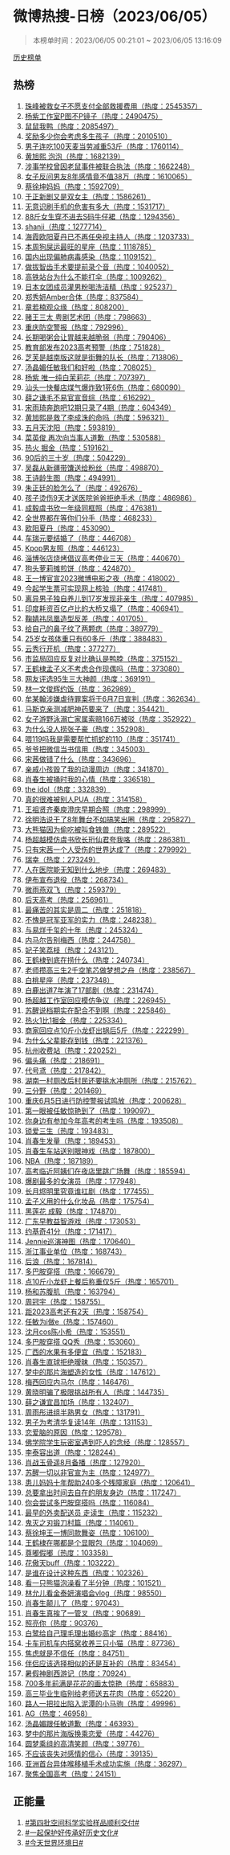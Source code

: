 <h1>
微博热搜-日榜（2023/06/05）
</h1>
<blockquote>
<p>
本榜单时间：2023/06/05 00:21:01 ~ 2023/06/05 13:16:09
</p>
</blockquote>
<p>
<a href="https://github.com/daifee/weibo-hot-search/tree/main/archives/daily">历史榜单</a>
</p>
<h2>
热榜
</h2>
<ol>

<li>
<a href="https://s.weibo.com/weibo?q=%23%E7%8F%A0%E5%B3%B0%E8%A2%AB%E6%95%91%E5%A5%B3%E5%AD%90%E4%B8%8D%E6%84%BF%E6%94%AF%E4%BB%98%E5%85%A8%E9%83%A8%E6%95%91%E6%8F%B4%E8%B4%B9%E7%94%A8%23" target="weibo">
珠峰被救女子不愿支付全部救援费用（热度：2545357）
</a>
</li>

<li>
<a href="https://s.weibo.com/weibo?q=%23%E6%9D%A8%E7%B4%AB%E5%B7%A5%E4%BD%9C%E5%AE%A4P%E5%9B%BE%E4%B8%8DP%E9%95%9C%E5%AD%90%23" target="weibo">
杨紫工作室P图不P镜子（热度：2490475）
</a>
</li>

<li>
<a href="https://s.weibo.com/weibo?q=%23%E9%BC%A0%E9%BC%A0%E6%88%91%E9%B8%AD%23" target="weibo">
鼠鼠我鸭（热度：2085497）
</a>
</li>

<li>
<a href="https://s.weibo.com/weibo?q=%23%E5%A5%96%E5%8A%B1%E5%A4%9A%E5%B0%91%E4%BD%A0%E4%BC%9A%E8%80%83%E8%99%91%E5%A4%9A%E7%94%9F%E5%AD%A9%E5%AD%90%23" target="weibo">
奖励多少你会考虑多生孩子（热度：2010510）
</a>
</li>

<li>
<a href="https://s.weibo.com/weibo?q=%23%E7%94%B7%E5%AD%90%E8%BF%9E%E5%90%83100%E5%A4%A9%E9%BA%A6%E5%BD%93%E5%8A%B3%E5%87%8F%E9%87%8D53%E6%96%A4%23" target="weibo">
男子连吃100天麦当劳减重53斤（热度：1760114）
</a>
</li>

<li>
<a href="https://s.weibo.com/weibo?q=%23%E9%BB%84%E6%97%AD%E7%86%99%20%E6%B3%A1%E6%B3%A1%23" target="weibo">
黄旭熙 泡泡（热度：1682139）
</a>
</li>

<li>
<a href="https://s.weibo.com/weibo?q=%23%E6%B6%89%E4%BA%8B%E5%AD%A6%E6%A0%A1%E6%9B%BE%E5%9B%A0%E8%80%81%E9%BC%A0%E4%BA%8B%E4%BB%B6%E8%A2%AB%E8%81%94%E5%90%88%E6%89%A7%E6%B3%95%23" target="weibo">
涉事学校曾因老鼠事件被联合执法（热度：1662248）
</a>
</li>

<li>
<a href="https://s.weibo.com/weibo?q=%23%E5%A5%B3%E5%AD%90%E5%8F%8D%E9%97%AE%E7%94%B7%E5%8F%8B8%E5%B9%B4%E6%84%9F%E6%83%85%E7%AB%9F%E4%B8%8D%E5%80%BC38%E4%B8%87%23" target="weibo">
女子反问男友8年感情竟不值38万（热度：1610065）
</a>
</li>

<li>
<a href="https://s.weibo.com/weibo?q=%23%E8%94%A1%E5%BE%90%E5%9D%A4%E5%A6%88%E5%A6%88%23" target="weibo">
蔡徐坤妈妈（热度：1592709）
</a>
</li>

<li>
<a href="https://s.weibo.com/weibo?q=%23%E4%BA%8E%E6%AD%A3%E6%96%B0%E5%89%A7%E5%8F%88%E6%98%AF%E5%8F%8C%E5%A5%B3%E4%B8%BB%23" target="weibo">
于正新剧又是双女主（热度：1586261）
</a>
</li>

<li>
<a href="https://s.weibo.com/weibo?q=%23%E6%97%A0%E6%84%8F%E8%AF%86%E5%88%B7%E6%89%8B%E6%9C%BA%E7%9A%84%E5%8D%B1%E5%AE%B3%E6%9C%89%E5%A4%9A%E5%A4%A7%23" target="weibo">
无意识刷手机的危害有多大（热度：1531717）
</a>
</li>

<li>
<a href="https://s.weibo.com/weibo?q=%2388%E6%96%A4%E5%A5%B3%E7%94%9F%E7%A9%BF%E4%B8%8D%E8%BF%9B%E5%8E%BBS%E7%A0%81%E7%89%9B%E4%BB%94%E8%A3%99%23" target="weibo">
88斤女生穿不进去S码牛仔裙（热度：1294356）
</a>
</li>

<li>
<a href="https://s.weibo.com/weibo?q=%23shanji%23" target="weibo">
shanji（热度：1277714）
</a>
</li>

<li>
<a href="https://s.weibo.com/weibo?q=%23%E6%B5%B7%E9%9C%9E%E6%AC%A7%E9%98%B3%E5%A4%8F%E4%B8%B9%E5%B7%B2%E4%B8%8D%E5%86%8D%E4%BB%BB%E5%A4%AE%E8%A7%86%E4%B8%BB%E6%8C%81%E4%BA%BA%23" target="weibo">
海霞欧阳夏丹已不再任央视主持人（热度：1203733）
</a>
</li>

<li>
<a href="https://s.weibo.com/weibo?q=%23%E6%9C%AC%E5%91%A8%E7%8B%97%E5%B1%8E%E8%BF%90%E6%9C%80%E6%97%BA%E7%9A%84%E6%98%9F%E5%BA%A7%23" target="weibo">
本周狗屎运最旺的星座（热度：1118785）
</a>
</li>

<li>
<a href="https://s.weibo.com/weibo?q=%23%E5%9B%BD%E5%86%85%E5%87%BA%E7%8E%B0%E5%81%8F%E8%82%BA%E7%97%85%E6%AF%92%E6%84%9F%E6%9F%93%23" target="weibo">
国内出现偏肺病毒感染（热度：1109152）
</a>
</li>

<li>
<a href="https://s.weibo.com/weibo?q=%23%E5%81%9A%E6%8B%94%E6%99%BA%E9%BD%BF%E6%89%8B%E6%9C%AF%E8%A6%81%E6%8F%90%E5%89%8D%E5%BD%95%E4%B8%AA%E9%9F%B3%23" target="weibo">
做拔智齿手术要提前录个音（热度：1040052）
</a>
</li>

<li>
<a href="https://s.weibo.com/weibo?q=%23%E9%AB%98%E9%93%81%E7%AB%99%E5%8F%B0%E4%B8%BA%E4%BB%80%E4%B9%88%E4%B8%8D%E8%83%BD%E6%89%93%E4%BC%9E%23" target="weibo">
高铁站台为什么不能打伞（热度：1009262）
</a>
</li>

<li>
<a href="https://s.weibo.com/weibo?q=%23%E6%97%A5%E6%9C%AC%E5%A5%B3%E5%9B%A2%E6%88%90%E5%91%98%E7%81%8C%E7%94%B7%E7%B2%89%E5%96%9D%E6%B4%97%E6%B4%81%E7%B2%BE%23" target="weibo">
日本女团成员灌男粉喝洗洁精（热度：925237）
</a>
</li>

<li>
<a href="https://s.weibo.com/weibo?q=%23%E9%83%91%E7%A7%80%E5%A6%8DAmber%E5%90%88%E4%BD%93%23" target="weibo">
郑秀妍Amber合体（热度：837584）
</a>
</li>

<li>
<a href="https://s.weibo.com/weibo?q=%23%E7%AB%A0%E8%8B%A5%E6%A5%A0%E8%A7%82%E4%BC%97%E7%BC%98%23" target="weibo">
章若楠观众缘（热度：808200）
</a>
</li>

<li>
<a href="https://s.weibo.com/weibo?q=%23%E8%B5%8C%E7%8E%8B%E4%B8%89%E5%A4%AA%20%E7%B2%A4%E5%89%A7%E8%89%BA%E6%9C%AF%E5%9B%A2%23" target="weibo">
赌王三太 粤剧艺术团（热度：798663）
</a>
</li>

<li>
<a href="https://s.weibo.com/weibo?q=%23%E9%87%8D%E5%BA%86%E9%98%B2%E7%A9%BA%E8%AD%A6%E6%8A%A5%23" target="weibo">
重庆防空警报（热度：792996）
</a>
</li>

<li>
<a href="https://s.weibo.com/weibo?q=%23%E9%95%BF%E6%9C%9F%E5%96%9D%E7%B2%A5%E4%BC%9A%E8%AE%A9%E8%83%83%E8%B6%8A%E6%9D%A5%E8%B6%8A%E8%84%86%E5%BC%B1%23" target="weibo">
长期喝粥会让胃越来越脆弱（热度：790406）
</a>
</li>

<li>
<a href="https://s.weibo.com/weibo?q=%23%E6%95%99%E8%82%B2%E9%83%A8%E5%8F%91%E5%B8%832023%E9%AB%98%E8%80%83%E9%A2%84%E8%AD%A6%23" target="weibo">
教育部发布2023高考预警（热度：751828）
</a>
</li>

<li>
<a href="https://s.weibo.com/weibo?q=%23%E8%8A%9D%E8%8A%99%E6%98%AF%E8%B6%8A%E5%8D%97%E7%89%88%E8%BF%99%E5%B0%B1%E6%98%AF%E8%A1%97%E8%88%9E%E7%9A%84%E9%98%9F%E9%95%BF%23" target="weibo">
芝芙是越南版这就是街舞的队长（热度：713806）
</a>
</li>

<li>
<a href="https://s.weibo.com/weibo?q=%23%E6%B1%A4%E6%99%B6%E5%AA%9A%E4%BB%BB%E6%95%8F%E6%88%91%E4%BB%AC%E5%92%8C%E5%A5%BD%E5%95%A6%23" target="weibo">
汤晶媚任敏我们和好啦（热度：708025）
</a>
</li>

<li>
<a href="https://s.weibo.com/weibo?q=%23%E6%9D%A8%E7%B4%AB%20%E5%94%AF%E4%B8%80%E7%BA%AF%E7%99%BD%E8%8C%89%E8%8E%89%E8%8A%B1%23" target="weibo">
杨紫 唯一纯白茉莉花（热度：707397）
</a>
</li>

<li>
<a href="https://s.weibo.com/weibo?q=%23%E6%B1%95%E5%A4%B4%E4%B8%80%E5%BF%AB%E9%A4%90%E5%BA%97%E7%85%A4%E6%B0%94%E7%88%86%E7%82%B8%E8%87%B41%E6%AD%BB6%E4%BC%A4%23" target="weibo">
汕头一快餐店煤气爆炸致1死6伤（热度：680090）
</a>
</li>

<li>
<a href="https://s.weibo.com/weibo?q=%23%E8%96%9B%E4%B9%8B%E8%B0%A6%E6%AF%9B%E4%B8%8D%E6%98%93%E5%AE%98%E5%AE%A3%E9%9F%B3%E7%BB%BC%23" target="weibo">
薛之谦毛不易官宣音综（热度：616292）
</a>
</li>

<li>
<a href="https://s.weibo.com/weibo?q=%23%E5%AE%8B%E9%9B%A8%E7%90%A6%E5%A5%94%E8%B7%91%E5%90%A712%E6%9C%9F%E5%8F%AA%E5%BD%95%E4%BA%864%E6%9C%9F%23" target="weibo">
宋雨琦奔跑吧12期只录了4期（热度：604349）
</a>
</li>

<li>
<a href="https://s.weibo.com/weibo?q=%23%E9%BB%84%E6%97%AD%E7%86%99%E6%98%AF%E6%95%91%E4%BA%86%E6%9D%8E%E6%88%90%E6%B4%99%E7%9A%84%E5%91%BD%E5%90%97%23" target="weibo">
黄旭熙是救了李成洙的命吗（热度：596321）
</a>
</li>

<li>
<a href="https://s.weibo.com/weibo?q=%23%E4%BA%94%E6%9C%88%E5%A4%A9%E6%B2%88%E9%98%B3%23" target="weibo">
五月天沈阳（热度：593819）
</a>
</li>

<li>
<a href="https://s.weibo.com/weibo?q=%23%E8%8F%9C%E8%8B%B1%E4%BF%8A%20%E5%86%8D%E6%AC%A1%E5%90%91%E5%BD%93%E4%BA%8B%E4%BA%BA%E9%81%93%E6%AD%89%23" target="weibo">
菜英俊 再次向当事人道歉（热度：530588）
</a>
</li>

<li>
<a href="https://s.weibo.com/weibo?q=%23%E7%83%AD%E7%81%AB%20%E6%8E%98%E9%87%91%23" target="weibo">
热火 掘金（热度：519162）
</a>
</li>

<li>
<a href="https://s.weibo.com/weibo?q=%2390%E5%90%8E%E7%9A%84%E4%B8%89%E5%8D%81%E5%B2%81%23" target="weibo">
90后的三十岁（热度：504229）
</a>
</li>

<li>
<a href="https://s.weibo.com/weibo?q=%23%E5%90%B4%E7%A3%8A%E4%BB%8E%E6%96%B0%E7%96%86%E5%B8%A6%E9%A6%95%E9%80%81%E7%BB%99%E7%B2%89%E4%B8%9D%23" target="weibo">
吴磊从新疆带馕送给粉丝（热度：498870）
</a>
</li>

<li>
<a href="https://s.weibo.com/weibo?q=%23%E7%8E%8B%E8%AF%97%E9%BE%84%E7%94%9F%E5%9B%BE%23" target="weibo">
王诗龄生图（热度：494991）
</a>
</li>

<li>
<a href="https://s.weibo.com/weibo?q=%23%E6%9C%B1%E6%AD%A3%E5%BB%B7%E7%9A%84%E8%84%B8%E6%80%8E%E4%B9%88%E4%BA%86%23" target="weibo">
朱正廷的脸怎么了（热度：492676）
</a>
</li>

<li>
<a href="https://s.weibo.com/weibo?q=%23%E5%AD%A9%E5%AD%90%E7%83%AB%E4%BC%A49%E5%A4%A9%E6%89%8D%E9%80%81%E5%8C%BB%E9%99%A2%E7%88%B8%E7%88%B8%E6%8B%92%E7%BB%9D%E6%89%8B%E6%9C%AF%23" target="weibo">
孩子烫伤9天才送医院爸爸拒绝手术（热度：486986）
</a>
</li>

<li>
<a href="https://s.weibo.com/weibo?q=%23%E6%88%90%E6%AF%85%E8%99%9E%E4%B9%A6%E6%AC%A3%E4%B8%80%E5%B9%B4%E7%BA%A7%E5%90%8C%E6%A1%86%E7%85%A7%23" target="weibo">
成毅虞书欣一年级同框照（热度：476381）
</a>
</li>

<li>
<a href="https://s.weibo.com/weibo?q=%23%E5%85%A8%E4%B8%96%E7%95%8C%E9%83%BD%E5%9C%A8%E7%AD%89%E4%BD%A0%E4%BB%AC%E5%88%86%E6%89%8B%23" target="weibo">
全世界都在等你们分手（热度：468233）
</a>
</li>

<li>
<a href="https://s.weibo.com/weibo?q=%23%E6%AC%A7%E9%98%B3%E5%A4%8F%E4%B8%B9%23" target="weibo">
欧阳夏丹（热度：453090）
</a>
</li>

<li>
<a href="https://s.weibo.com/weibo?q=%23%E8%BD%A6%E7%91%9E%E5%85%83%E8%A6%81%E7%BB%93%E5%A9%9A%E4%BA%86%23" target="weibo">
车瑞元要结婚了（热度：446708）
</a>
</li>

<li>
<a href="https://s.weibo.com/weibo?q=%23Kpop%E7%94%B7%E5%8F%8B%E7%85%A7%23" target="weibo">
Kpop男友照（热度：446123）
</a>
</li>

<li>
<a href="https://s.weibo.com/weibo?q=%23%E6%B7%84%E5%8D%9A%E5%BC%A0%E5%BA%97%E7%83%A7%E7%83%A4%E5%80%A1%E8%AE%AE%E9%AB%98%E8%80%83%E5%81%9C%E4%B8%9A%E4%B8%89%E5%A4%A9%23" target="weibo">
淄博张店烧烤倡议高考停业三天（热度：440670）
</a>
</li>

<li>
<a href="https://s.weibo.com/weibo?q=%23%E7%8B%97%E5%A4%B4%E8%90%9D%E8%8E%89%E6%91%8A%E7%85%8E%E9%A5%BC%23" target="weibo">
狗头萝莉摊煎饼（热度：424870）
</a>
</li>

<li>
<a href="https://s.weibo.com/weibo?q=%23%E7%8E%8B%E4%B8%80%E5%8D%9A%E5%AE%98%E5%AE%A32023%E5%BE%AE%E5%8D%9A%E7%94%B5%E5%BD%B1%E4%B9%8B%E5%A4%9C%23" target="weibo">
王一博官宣2023微博电影之夜（热度：418002）
</a>
</li>

<li>
<a href="https://s.weibo.com/weibo?q=%23%E4%BB%8A%E8%B5%B7%E5%AD%A6%E7%94%9F%E7%A5%A8%E5%8F%AF%E5%AE%9E%E7%8E%B0%E7%BD%91%E4%B8%8A%E6%A0%B8%E9%AA%8C%23" target="weibo">
今起学生票可实现网上核验（热度：417481）
</a>
</li>

<li>
<a href="https://s.weibo.com/weibo?q=%23%E7%A6%BB%E5%BC%82%E7%94%B7%E5%AD%90%E7%8B%AC%E8%87%AA%E5%85%BB%E5%84%BF%E5%88%B017%E5%B2%81%E5%8F%91%E7%8E%B0%E9%9D%9E%E4%BA%B2%E7%94%9F%23" target="weibo">
离异男子独自养儿到17岁发现非亲生（热度：407985）
</a>
</li>

<li>
<a href="https://s.weibo.com/weibo?q=%23%E5%8D%B0%E5%BA%A6%E8%80%97%E8%B5%84%E7%99%BE%E4%BA%BF%E5%8D%A2%E6%AF%94%E7%9A%84%E5%A4%A7%E6%A1%A5%E5%8F%88%E5%A1%8C%E4%BA%86%23" target="weibo">
印度耗资百亿卢比的大桥又塌了（热度：406941）
</a>
</li>

<li>
<a href="https://s.weibo.com/weibo?q=%23%E9%9E%A0%E5%A9%A7%E7%A5%8E%E5%87%A4%E5%87%B0%E9%80%A0%E5%9E%8B%E5%8F%8D%E5%B7%AE%23" target="weibo">
鞠婧祎凤凰造型反差（热度：401705）
</a>
</li>

<li>
<a href="https://s.weibo.com/weibo?q=%23%E7%BB%99%E8%87%AA%E5%B7%B1%E7%9A%84%E9%BC%BB%E5%AD%90%E7%BA%B9%E4%BA%86%E4%B8%A4%E9%A2%97%E7%97%A3%23" target="weibo">
给自己的鼻子纹了两颗痣（热度：389779）
</a>
</li>

<li>
<a href="https://s.weibo.com/weibo?q=%2325%E5%B2%81%E5%A5%B3%E5%AD%A9%E4%BD%93%E9%87%8D%E5%8F%AA%E6%9C%8960%E5%A4%9A%E6%96%A4%23" target="weibo">
25岁女孩体重只有60多斤（热度：388483）
</a>
</li>

<li>
<a href="https://s.weibo.com/weibo?q=%23%E4%BA%91%E7%A7%80%E8%A1%8C%E5%BC%80%E6%9C%BA%23" target="weibo">
云秀行开机（热度：377277）
</a>
</li>

<li>
<a href="https://s.weibo.com/weibo?q=%23%E5%B8%82%E7%9B%91%E5%B1%80%E5%9B%9E%E5%BA%94%E5%8F%8D%E5%A4%8D%E5%AF%B9%E6%AF%94%E7%A1%AE%E8%AE%A4%E6%98%AF%E9%B8%AD%E8%84%96%23" target="weibo">
市监局回应反复对比确认是鸭脖（热度：375152）
</a>
</li>

<li>
<a href="https://s.weibo.com/weibo?q=%23%E7%8E%8B%E9%B9%A4%E6%A3%A3%E5%AD%9F%E5%AD%90%E4%B9%89%E4%B8%8D%E8%80%83%E8%99%91%E5%90%88%E4%BD%9C%E7%8E%B0%E5%81%B6%E5%90%97%23" target="weibo">
王鹤棣孟子义不考虑合作现偶吗（热度：373080）
</a>
</li>

<li>
<a href="https://s.weibo.com/weibo?q=%23%E7%BD%91%E5%8F%8B%E8%AF%84%E9%80%8995%E7%94%9F%E4%B8%89%E5%A4%A7%E7%A5%9E%E9%A2%9C%23" target="weibo">
网友评选95生三大神颜（热度：369191）
</a>
</li>

<li>
<a href="https://s.weibo.com/weibo?q=%23%E6%9E%97%E4%B8%80%E6%96%87%E4%BF%8A%E8%BE%89%E7%BA%A6%E9%A5%AD%23" target="weibo">
林一文俊辉约饭（热度：362989）
</a>
</li>

<li>
<a href="https://s.weibo.com/weibo?q=%23%E7%89%9F%E6%9F%90%E7%BF%B0%E6%B6%89%E5%AB%8C%E8%99%90%E5%BE%85%E7%BD%AA%E6%A1%88%E5%B0%86%E4%BA%8E6%E6%9C%887%E6%97%A5%E5%AE%A3%E5%88%A4%23" target="weibo">
牟某翰涉嫌虐待罪案将于6月7日宣判（热度：362634）
</a>
</li>

<li>
<a href="https://s.weibo.com/weibo?q=%23%E9%A9%AC%E6%96%AF%E5%85%8B%E4%BA%B2%E6%B5%8B%E5%87%8F%E8%82%A5%E7%A5%9E%E8%8D%AF%E8%A6%81%E6%9D%A5%E4%BA%86%23" target="weibo">
马斯克亲测减肥神药要来了（热度：354421）
</a>
</li>

<li>
<a href="https://s.weibo.com/weibo?q=%23%E5%A5%B3%E5%AD%90%E6%B8%B8%E9%87%8E%E6%B3%B3%E6%BA%BA%E4%BA%A1%E5%AE%B6%E5%B1%9E%E7%B4%A2%E8%B5%94166%E4%B8%87%E8%A2%AB%E9%A9%B3%23" target="weibo">
女子游野泳溺亡家属索赔166万被驳（热度：352922）
</a>
</li>

<li>
<a href="https://s.weibo.com/weibo?q=%23%E4%B8%BA%E4%BB%80%E4%B9%88%E6%B2%A1%E4%BA%BA%E6%8D%9E%E5%BC%A0%E5%AD%90%E8%B1%AA%23" target="weibo">
为什么没人捞张子豪（热度：352908）
</a>
</li>

<li>
<a href="https://s.weibo.com/weibo?q=%23%E5%96%82119%E5%90%97%E6%88%91%E6%98%AF%E9%9C%80%E8%A6%81%E5%B8%AE%E5%BF%99%E6%8A%93%E8%9B%87%E7%9A%84110%23" target="weibo">
喂119吗我是需要帮忙抓蛇的110（热度：351741）
</a>
</li>

<li>
<a href="https://s.weibo.com/weibo?q=%23%E7%88%B7%E7%88%B7%E6%8A%8A%E5%BE%AE%E4%BF%A1%E5%BD%93%E4%B9%A6%E4%BF%A1%E7%94%A8%23" target="weibo">
爷爷把微信当书信用（热度：345003）
</a>
</li>

<li>
<a href="https://s.weibo.com/weibo?q=%23%E5%AE%8B%E8%8C%9C%E5%81%9A%E9%94%99%E4%BA%86%E4%BB%80%E4%B9%88%23" target="weibo">
宋茜做错了什么（热度：343696）
</a>
</li>

<li>
<a href="https://s.weibo.com/weibo?q=%23%E4%BA%B2%E6%88%9A%E5%B0%8F%E5%AD%A9%E6%AF%81%E4%BA%86%E6%88%91%E7%9A%84%E5%8A%A8%E6%BC%AB%E5%91%A8%E8%BE%B9%23" target="weibo">
亲戚小孩毁了我的动漫周边（热度：341870）
</a>
</li>

<li>
<a href="https://s.weibo.com/weibo?q=%23%E8%82%96%E6%98%A5%E7%94%9F%E8%A2%AB%E6%8D%85%E6%97%B6%E6%88%91%E7%9A%84%E5%BF%83%E6%83%85%23" target="weibo">
肖春生被捅时我的心情（热度：336518）
</a>
</li>

<li>
<a href="https://s.weibo.com/weibo?q=%23the%20idol%23" target="weibo">
the idol（热度：332839）
</a>
</li>

<li>
<a href="https://s.weibo.com/weibo?q=%23%E7%9C%9F%E7%9A%84%E5%BE%88%E9%9A%BE%E8%A2%AB%E5%88%AB%E4%BA%BAPUA%23" target="weibo">
真的很难被别人PUA（热度：314158）
</a>
</li>

<li>
<a href="https://s.weibo.com/weibo?q=%23%E7%8E%8B%E7%A5%96%E8%B4%A4%E9%BD%90%E7%A7%A6%E5%BA%BE%E6%BE%84%E5%BA%86%E6%97%A9%E6%9C%9F%E5%90%88%E7%85%A7%23" target="weibo">
王祖贤齐秦庾澄庆早期合照（热度：298999）
</a>
</li>

<li>
<a href="https://s.weibo.com/weibo?q=%23%E5%BE%90%E6%98%8E%E6%B5%A9%E8%AF%B4%E5%B9%B2%E4%BA%868%E5%B9%B4%E8%88%9E%E5%8F%B0%E4%B8%8D%E5%A6%82%E6%90%9E%E7%AC%91%E5%87%BA%E5%9C%88%23" target="weibo">
徐明浩说干了8年舞台不如搞笑出圈（热度：295827）
</a>
</li>

<li>
<a href="https://s.weibo.com/weibo?q=%23%E5%A4%A7%E7%86%8A%E7%8C%AB%E5%9B%A0%E4%B8%BA%E5%81%B7%E5%90%83%E8%A2%AB%E5%8F%AB%E9%A3%9F%E9%93%81%E5%85%BD%23" target="weibo">
大熊猫因为偷吃被叫食铁兽（热度：289522）
</a>
</li>

<li>
<a href="https://s.weibo.com/weibo?q=%23%E6%9D%A8%E8%B6%85%E8%B6%8A%E6%A8%A1%E4%BB%BF%E8%99%9E%E4%B9%A6%E6%AC%A3%E9%95%BF%E7%8F%A9%E4%BB%99%E5%90%9B%E5%A4%B8%E6%88%91%E5%92%AF%23" target="weibo">
杨超越模仿虞书欣长珩仙君夸我咯（热度：286381）
</a>
</li>

<li>
<a href="https://s.weibo.com/weibo?q=%23%E5%8F%AA%E6%9C%89%E5%AE%8B%E8%8C%9C%E4%B8%80%E4%B8%AA%E4%BA%BA%E5%8F%97%E4%BC%A4%E7%9A%84%E4%B8%96%E7%95%8C%E8%BE%BE%E6%88%90%E4%BA%86%23" target="weibo">
只有宋茜一个人受伤的世界达成了（热度：279992）
</a>
</li>

<li>
<a href="https://s.weibo.com/weibo?q=%23%E7%91%9E%E5%B9%B8%23" target="weibo">
瑞幸（热度：273249）
</a>
</li>

<li>
<a href="https://s.weibo.com/weibo?q=%23%E4%BA%BA%E5%9C%A8%E5%8C%BB%E9%99%A2%E8%83%BD%E6%97%A0%E7%9F%A5%E5%88%B0%E4%BB%80%E4%B9%88%E5%9C%B0%E6%AD%A5%23" target="weibo">
人在医院能无知到什么地步（热度：269483）
</a>
</li>

<li>
<a href="https://s.weibo.com/weibo?q=%23%E4%BC%8A%E5%B8%83%E5%AE%A3%E5%B8%83%E9%80%80%E5%BD%B9%23" target="weibo">
伊布宣布退役（热度：268734）
</a>
</li>

<li>
<a href="https://s.weibo.com/weibo?q=%23%E5%BE%AE%E9%9B%A8%E7%87%95%E5%8F%8C%E9%A3%9E%23" target="weibo">
微雨燕双飞（热度：259379）
</a>
</li>

<li>
<a href="https://s.weibo.com/weibo?q=%23%E5%90%8E%E5%A4%A9%E9%AB%98%E8%80%83%23" target="weibo">
后天高考（热度：256961）
</a>
</li>

<li>
<a href="https://s.weibo.com/weibo?q=%23%E6%9C%80%E7%97%9B%E8%8B%A6%E7%9A%84%E5%85%B6%E5%AE%9E%E6%98%AF%E5%91%A8%E4%BA%8C%23" target="weibo">
最痛苦的其实是周二（热度：251818）
</a>
</li>

<li>
<a href="https://s.weibo.com/weibo?q=%23%E4%B8%8D%E6%84%A7%E6%98%AF%E5%86%A0%E5%86%9B%E4%BA%9A%E5%86%9B%E7%9A%84%E5%AE%9E%E5%8A%9B%23" target="weibo">
不愧是冠军亚军的实力（热度：248238）
</a>
</li>

<li>
<a href="https://s.weibo.com/weibo?q=%23%E4%B8%8E%E6%98%93%E7%83%8A%E5%8D%83%E7%8E%BA%E7%9A%84%E5%8D%81%E5%B9%B4%23" target="weibo">
与易烊千玺的十年（热度：245324）
</a>
</li>

<li>
<a href="https://s.weibo.com/weibo?q=%23%E5%86%85%E9%A9%AC%E5%B0%94%E5%91%8A%E5%88%AB%E6%A2%85%E8%A5%BF%23" target="weibo">
内马尔告别梅西（热度：244758）
</a>
</li>

<li>
<a href="https://s.weibo.com/weibo?q=%23%E5%A6%83%E5%AD%90%E7%AC%91%E8%8D%94%E6%9E%9D%23" target="weibo">
妃子笑荔枝（热度：243121）
</a>
</li>

<li>
<a href="https://s.weibo.com/weibo?q=%23%E7%8E%8B%E9%B9%A4%E6%A3%A3%E5%88%B0%E5%BA%95%E5%9C%A8%E6%8D%9E%E4%BB%80%E4%B9%88%23" target="weibo">
王鹤棣到底在捞什么（热度：240734）
</a>
</li>

<li>
<a href="https://s.weibo.com/weibo?q=%23%E8%80%81%E5%B8%88%E6%94%92%E9%AB%98%E4%B8%89%E7%94%9F2%E5%8D%83%E7%A9%BA%E7%AC%94%E8%8A%AF%E5%81%9A%E6%A2%A6%E6%83%B3%E4%B9%8B%E8%88%9F%23" target="weibo">
老师攒高三生2千空笔芯做梦想之舟（热度：238567）
</a>
</li>

<li>
<a href="https://s.weibo.com/weibo?q=%23%E7%99%BD%E6%A1%83%E6%98%9F%E5%BA%A7%23" target="weibo">
白桃星座（热度：237348）
</a>
</li>

<li>
<a href="https://s.weibo.com/weibo?q=%23%E7%99%BD%E9%B9%BF%E5%87%BA%E9%81%937%E5%B9%B4%E6%BC%94%E4%BA%8617%E9%83%A8%E5%89%A7%23" target="weibo">
白鹿出道7年演了17部剧（热度：231474）
</a>
</li>

<li>
<a href="https://s.weibo.com/weibo?q=%23%E6%9D%A8%E8%B6%85%E8%B6%8A%E5%B7%A5%E4%BD%9C%E5%AE%A4%E5%9B%9E%E5%BA%94%E6%A8%A1%E4%BB%BF%E4%BA%89%E8%AE%AE%23" target="weibo">
杨超越工作室回应模仿争议（热度：226945）
</a>
</li>

<li>
<a href="https://s.weibo.com/weibo?q=%23%E8%8B%8F%E9%86%92%E8%AF%B4%E6%A1%A3%E6%9C%9F%E5%AE%9E%E5%9C%A8%E9%85%8D%E5%90%88%E4%B8%8D%E5%88%B0%E5%95%8A%23" target="weibo">
苏醒说档期实在配合不到啊（热度：225846）
</a>
</li>

<li>
<a href="https://s.weibo.com/weibo?q=%23%E7%83%AD%E7%81%AB1%E6%AF%941%E6%8E%98%E9%87%91%23" target="weibo">
热火1比1掘金（热度：225334）
</a>
</li>

<li>
<a href="https://s.weibo.com/weibo?q=%23%E5%95%86%E5%AE%B6%E5%9B%9E%E5%BA%94%E7%82%B910%E6%96%A4%E5%B0%8F%E9%BE%99%E8%99%BE%E5%87%BA%E9%94%85%E5%90%8E5%E6%96%A4%23" target="weibo">
商家回应点10斤小龙虾出锅后5斤（热度：222299）
</a>
</li>

<li>
<a href="https://s.weibo.com/weibo?q=%23%E4%B8%BA%E4%BB%80%E4%B9%88%E7%88%B6%E8%BE%88%E8%83%BD%E5%AD%98%E5%88%B0%E9%92%B1%23" target="weibo">
为什么父辈能存到钱（热度：221376）
</a>
</li>

<li>
<a href="https://s.weibo.com/weibo?q=%23%E6%9D%AD%E5%B7%9E%E6%94%B6%E8%B4%B9%E7%AB%99%23" target="weibo">
杭州收费站（热度：220252）
</a>
</li>

<li>
<a href="https://s.weibo.com/weibo?q=%23%E5%81%8F%E5%A4%B4%E7%97%9B%23" target="weibo">
偏头痛（热度：218691）
</a>
</li>

<li>
<a href="https://s.weibo.com/weibo?q=%23%E4%BB%A3%E5%8F%B7%E9%B8%A2%23" target="weibo">
代号鸢（热度：217842）
</a>
</li>

<li>
<a href="https://s.weibo.com/weibo?q=%23%E6%B9%96%E5%8D%97%E4%B8%80%E6%9D%91%E5%8E%95%E6%94%B9%E5%90%8E%E6%9D%91%E6%B0%91%E8%BF%98%E8%A6%81%E6%8C%91%E6%B0%B4%E5%86%B2%E5%8E%95%E6%89%80%23" target="weibo">
湖南一村厕改后村民还要挑水冲厕所（热度：215762）
</a>
</li>

<li>
<a href="https://s.weibo.com/weibo?q=%23%E4%B8%89%E5%88%86%E9%87%8E%23" target="weibo">
三分野（热度：201469）
</a>
</li>

<li>
<a href="https://s.weibo.com/weibo?q=%23%E9%87%8D%E5%BA%866%E6%9C%885%E6%97%A5%E8%BF%9B%E8%A1%8C%E9%98%B2%E6%8E%A7%E8%AD%A6%E6%8A%A5%E8%AF%95%E9%B8%A3%E6%94%BE%23" target="weibo">
重庆6月5日进行防控警报试鸣放（热度：200628）
</a>
</li>

<li>
<a href="https://s.weibo.com/weibo?q=%23%E7%AC%AC%E4%B8%80%E7%9C%BC%E8%A2%AB%E4%BB%BB%E6%95%8F%E6%83%8A%E8%89%B3%E5%88%B0%E4%BA%86%23" target="weibo">
第一眼被任敏惊艳到了（热度：199097）
</a>
</li>

<li>
<a href="https://s.weibo.com/weibo?q=%23%E4%BD%A0%E8%BA%AB%E8%BE%B9%E6%9C%89%E5%8F%82%E5%8A%A0%E4%BB%8A%E5%B9%B4%E9%AB%98%E8%80%83%E7%9A%84%E8%80%83%E7%94%9F%E5%90%97%23" target="weibo">
你身边有参加今年高考的考生吗（热度：193508）
</a>
</li>

<li>
<a href="https://s.weibo.com/weibo?q=%23%E9%94%81%E7%88%B1%E4%B8%89%E7%94%9F%23" target="weibo">
锁爱三生（热度：193483）
</a>
</li>

<li>
<a href="https://s.weibo.com/weibo?q=%23%E8%82%96%E6%98%A5%E7%94%9F%E5%8F%91%E9%87%8F%23" target="weibo">
肖春生发量（热度：189453）
</a>
</li>

<li>
<a href="https://s.weibo.com/weibo?q=%23%E8%82%96%E6%98%A5%E7%94%9F%E8%BD%A6%E7%AB%99%E9%80%81%E5%88%AB%E7%9C%BC%E7%A5%9E%E6%88%8F%23" target="weibo">
肖春生车站送别眼神戏（热度：187800）
</a>
</li>

<li>
<a href="https://s.weibo.com/weibo?q=%23NBA%23" target="weibo">
NBA（热度：187189）
</a>
</li>

<li>
<a href="https://s.weibo.com/weibo?q=%23%E9%AB%98%E8%80%83%E4%B8%B4%E8%BF%91%E9%98%BF%E5%A7%A8%E4%BB%AC%E5%9C%A8%E5%A4%9C%E5%BA%97%E9%87%8C%E8%B7%B3%E5%B9%BF%E5%9C%BA%E8%88%9E%23" target="weibo">
高考临近阿姨们在夜店里跳广场舞（热度：185594）
</a>
</li>

<li>
<a href="https://s.weibo.com/weibo?q=%23%E7%88%86%E5%89%A7%E6%9C%80%E5%A4%9A%E7%9A%84%E5%A5%B3%E6%BC%94%E5%91%98%23" target="weibo">
爆剧最多的女演员（热度：177948）
</a>
</li>

<li>
<a href="https://s.weibo.com/weibo?q=%23%E9%95%BF%E6%9C%88%E7%83%AC%E6%98%8E%E9%87%8C%E7%A9%B6%E7%AB%9F%E8%B0%81%E6%89%9B%E5%89%A7%23" target="weibo">
长月烬明里究竟谁扛剧（热度：177455）
</a>
</li>

<li>
<a href="https://s.weibo.com/weibo?q=%23%E5%AD%9F%E5%AD%90%E4%B9%89%E7%94%A8%E7%9A%84%E4%BB%80%E4%B9%88%E5%8C%96%E5%A6%86%E5%93%81%23" target="weibo">
孟子义用的什么化妆品（热度：175754）
</a>
</li>

<li>
<a href="https://s.weibo.com/weibo?q=%23%E9%BB%91%E8%8E%B2%E8%8A%B1%20%E6%88%90%E6%AF%85%23" target="weibo">
黑莲花 成毅（热度：174870）
</a>
</li>

<li>
<a href="https://s.weibo.com/weibo?q=%23%E5%B9%BF%E4%B8%9C%E6%97%A9%E6%95%99%E7%9B%8A%E6%99%BA%E6%B8%B8%E6%88%8F%23" target="weibo">
广东早教益智游戏（热度：173053）
</a>
</li>

<li>
<a href="https://s.weibo.com/weibo?q=%23%E7%BA%A6%E5%9F%BA%E5%A5%8741%E5%88%86%23" target="weibo">
约基奇41分（热度：171417）
</a>
</li>

<li>
<a href="https://s.weibo.com/weibo?q=%23Jennie%E5%B7%A1%E6%BC%94%E7%A5%9E%E5%9B%BE%23" target="weibo">
Jennie巡演神图（热度：170640）
</a>
</li>

<li>
<a href="https://s.weibo.com/weibo?q=%23%E6%B5%99%E6%B1%9F%E4%BA%8B%E4%B8%9A%E5%8D%95%E4%BD%8D%23" target="weibo">
浙江事业单位（热度：168743）
</a>
</li>

<li>
<a href="https://s.weibo.com/weibo?q=%23%E5%90%8E%E6%B5%AA%23" target="weibo">
后浪（热度：167814）
</a>
</li>

<li>
<a href="https://s.weibo.com/weibo?q=%23%E5%A4%9A%E5%B7%B4%E8%83%BA%E7%A9%BF%E6%90%AD%23" target="weibo">
多巴胺穿搭（热度：166679）
</a>
</li>

<li>
<a href="https://s.weibo.com/weibo?q=%23%E7%82%B910%E6%96%A4%E5%B0%8F%E9%BE%99%E8%99%BE%E4%B8%8A%E9%A4%90%E5%90%8E%E7%A7%B0%E9%87%8D%E4%BB%855%E6%96%A4%23" target="weibo">
点10斤小龙虾上餐后称重仅5斤（热度：165701）
</a>
</li>

<li>
<a href="https://s.weibo.com/weibo?q=%23%E6%9D%A8%E5%92%8C%E8%8B%8F%E8%85%B9%E8%82%8C%23" target="weibo">
杨和苏腹肌（热度：163794）
</a>
</li>

<li>
<a href="https://s.weibo.com/weibo?q=%23%E5%91%A8%E5%86%A0%E5%AE%87%23" target="weibo">
周冠宇（热度：158755）
</a>
</li>

<li>
<a href="https://s.weibo.com/weibo?q=%23%E8%B7%9D2023%E9%AB%98%E8%80%83%E8%BF%98%E6%9C%892%E5%A4%A9%23" target="weibo">
距2023高考还有2天（热度：158754）
</a>
</li>

<li>
<a href="https://s.weibo.com/weibo?q=%23%E4%BB%BB%E6%95%8F%E4%B8%BAi%E5%81%9Ae%23" target="weibo">
任敏为i做e（热度：157460）
</a>
</li>

<li>
<a href="https://s.weibo.com/weibo?q=%23%E6%B2%88%E6%9C%88cos%E9%99%88%E5%B0%8F%E5%B8%8C%23" target="weibo">
沈月cos陈小希（热度：153551）
</a>
</li>

<li>
<a href="https://s.weibo.com/weibo?q=%23%E5%A4%9A%E5%B7%B4%E8%83%BA%E7%A9%BF%E6%90%AD%20QQ%E7%A7%80%23" target="weibo">
多巴胺穿搭 QQ秀（热度：153060）
</a>
</li>

<li>
<a href="https://s.weibo.com/weibo?q=%23%E5%B9%BF%E8%A5%BF%E7%9A%84%E6%B0%B4%E6%9E%9C%E6%9C%89%E5%A4%9A%E4%BE%BF%E5%AE%9C%23" target="weibo">
广西的水果有多便宜（热度：152183）
</a>
</li>

<li>
<a href="https://s.weibo.com/weibo?q=%23%E8%82%96%E6%98%A5%E7%94%9F%E7%9B%B4%E7%90%83%E6%8B%92%E7%BB%9D%E6%9A%A7%E6%98%A7%23" target="weibo">
肖春生直球拒绝暧昧（热度：150357）
</a>
</li>

<li>
<a href="https://s.weibo.com/weibo?q=%23%E6%A2%A6%E4%B8%AD%E7%9A%84%E9%82%A3%E7%89%87%E6%B5%B7%E5%A1%91%E9%80%A0%E7%9A%84%E5%A5%B3%E6%80%A7%23" target="weibo">
梦中的那片海塑造的女性（热度：147612）
</a>
</li>

<li>
<a href="https://s.weibo.com/weibo?q=%23%E6%A2%85%E8%A5%BF%E5%9B%9E%E5%BA%94%E5%86%85%E9%A9%AC%E5%B0%94%23" target="weibo">
梅西回应内马尔（热度：146476）
</a>
</li>

<li>
<a href="https://s.weibo.com/weibo?q=%23%E9%BB%84%E6%99%93%E6%98%8E%E9%AA%97%E4%BA%86%E6%9E%81%E9%99%90%E6%8C%91%E6%88%98%E6%89%80%E6%9C%89%E4%BA%BA%23" target="weibo">
黄晓明骗了极限挑战所有人（热度：144735）
</a>
</li>

<li>
<a href="https://s.weibo.com/weibo?q=%23%E8%96%9B%E4%B9%8B%E8%B0%A6%E5%AE%9C%E6%98%8C%E5%8A%A0%E5%9C%BA%23" target="weibo">
薛之谦宜昌加场（热度：132407）
</a>
</li>

<li>
<a href="https://s.weibo.com/weibo?q=%23%E5%91%A8%E9%9B%A8%E5%BD%A4%E8%BF%9B%E7%BB%84%E5%8D%8A%E7%86%9F%E7%94%B7%E5%A5%B3%23" target="weibo">
周雨彤进组半熟男女（热度：131791）
</a>
</li>

<li>
<a href="https://s.weibo.com/weibo?q=%23%E7%94%B7%E5%AD%90%E4%B8%BA%E8%80%83%E6%B8%85%E5%8D%8E%E5%A4%8D%E8%AF%BB14%E5%B9%B4%23" target="weibo">
男子为考清华复读14年（热度：131153）
</a>
</li>

<li>
<a href="https://s.weibo.com/weibo?q=%23%E6%81%8B%E7%88%B1%E8%84%91%E7%9A%84%E5%8E%9F%E5%9B%A0%23" target="weibo">
恋爱脑的原因（热度：129578）
</a>
</li>

<li>
<a href="https://s.weibo.com/weibo?q=%23%E4%BD%9B%E5%AD%A6%E9%99%A2%E5%AD%A6%E7%94%9F%E7%8E%A9%E5%AF%86%E5%AE%A4%E9%81%87%E5%88%B0%E5%90%93%E4%BA%BA%E7%9A%84%E5%BF%B5%E7%BB%8F%23" target="weibo">
佛学院学生玩密室遇到吓人的念经（热度：128557）
</a>
</li>

<li>
<a href="https://s.weibo.com/weibo?q=%23%E6%9D%8E%E6%B3%B0%E5%AE%B9%E5%87%BA%E9%81%93%23" target="weibo">
李泰容出道（热度：128244）
</a>
</li>

<li>
<a href="https://s.weibo.com/weibo?q=%23%E8%82%96%E6%88%98%E7%8E%89%E9%AA%A8%E9%81%A58%E6%9C%88%E5%A4%87%E6%92%AD%23" target="weibo">
肖战玉骨遥8月备播（热度：127920）
</a>
</li>

<li>
<a href="https://s.weibo.com/weibo?q=%23%E8%8B%8F%E9%86%92%E4%B8%80%E5%88%87%E4%BB%A5%E9%9D%9E%E5%AE%98%E5%AE%A3%E4%B8%BA%E4%B8%BB%23" target="weibo">
苏醒一切以非官宣为主（热度：124977）
</a>
</li>

<li>
<a href="https://s.weibo.com/weibo?q=%23%E6%82%A3%E5%84%BF%E5%A6%88%E5%A6%88%E5%8D%81%E5%B9%B4%E5%B8%AE%E5%8A%A9240%E5%A4%9A%E4%B8%AA%E6%AE%8B%E9%9A%9C%E5%AE%B6%E5%BA%AD%23" target="weibo">
患儿妈妈十年帮助240多个残障家庭（热度：120641）
</a>
</li>

<li>
<a href="https://s.weibo.com/weibo?q=%23%E6%80%BB%E8%A6%81%E6%8B%BF%E5%87%BA%E6%97%B6%E9%97%B4%E5%8E%BB%E8%87%AA%E5%9C%A8%E7%9A%84%E6%9C%8B%E5%8F%8B%E8%BA%AB%E8%BE%B9%23" target="weibo">
总要拿出时间去自在的朋友身边（热度：117247）
</a>
</li>

<li>
<a href="https://s.weibo.com/weibo?q=%23%E4%BD%A0%E4%BC%9A%E5%B0%9D%E8%AF%95%E5%A4%9A%E5%B7%B4%E8%83%BA%E7%A9%BF%E6%90%AD%E5%90%97%23" target="weibo">
你会尝试多巴胺穿搭吗（热度：116084）
</a>
</li>

<li>
<a href="https://s.weibo.com/weibo?q=%23%E6%9C%80%E6%97%A9%E7%9A%84%E5%A4%96%E5%8D%96%E9%85%8D%E9%80%81%E5%91%98%20%E8%B5%B0%E8%AF%BB%E7%94%9F%23" target="weibo">
最早的外卖配送员 走读生（热度：115232）
</a>
</li>

<li>
<a href="https://s.weibo.com/weibo?q=%23%E9%AC%BC%E7%81%AD%E4%B9%8B%E5%88%83%E9%94%BB%E5%88%80%E6%9D%91%E7%AF%87%23" target="weibo">
鬼灭之刃锻刀村篇（热度：114061）
</a>
</li>

<li>
<a href="https://s.weibo.com/weibo?q=%23%E8%94%A1%E5%BE%90%E5%9D%A4%E7%8E%8B%E4%B8%80%E5%8D%9A%E5%90%8C%E6%AC%BE%E8%88%9E%E5%A7%BF%23" target="weibo">
蔡徐坤王一博同款舞姿（热度：106100）
</a>
</li>

<li>
<a href="https://s.weibo.com/weibo?q=%23%E7%8E%8B%E9%B9%A4%E6%A3%A3%E5%9C%A8%E5%93%AA%E9%83%BD%E6%98%AF%E4%B8%AA%E6%98%BE%E7%9C%BC%E5%8C%85%23" target="weibo">
王鹤棣在哪都是个显眼包（热度：104069）
</a>
</li>

<li>
<a href="https://s.weibo.com/weibo?q=%23%E5%B0%8A%E5%98%9F%E5%81%87%E5%98%9F%23" target="weibo">
尊嘟假嘟（热度：103358）
</a>
</li>

<li>
<a href="https://s.weibo.com/weibo?q=%23%E8%8A%B1%E5%82%B2%E5%A4%A9buff%23" target="weibo">
花傲天buff（热度：103222）
</a>
</li>

<li>
<a href="https://s.weibo.com/weibo?q=%23%E6%98%AF%E8%B0%81%E5%9C%A8%E8%AE%BE%E8%AE%A1%E8%BF%99%E7%A7%8D%E4%B8%9C%E8%A5%BF%23" target="weibo">
是谁在设计这种东西（热度：102326）
</a>
</li>

<li>
<a href="https://s.weibo.com/weibo?q=%23%E7%9C%8B%E4%B8%80%E5%8F%AA%E7%86%8A%E7%8C%AB%E6%B3%A1%E6%BE%A1%E7%9C%8B%E4%BA%86%E5%8D%8A%E5%88%86%E9%92%9F%23" target="weibo">
看一只熊猫泡澡看了半分钟（热度：101521）
</a>
</li>

<li>
<a href="https://s.weibo.com/weibo?q=%23%E6%9E%97%E5%85%81%E5%84%BF%E7%9C%8B%E9%87%91%E6%B3%B0%E5%A6%8D%E6%BC%94%E5%94%B1%E4%BC%9Avlog%23" target="weibo">
林允儿看金泰妍演唱会vlog（热度：98550）
</a>
</li>

<li>
<a href="https://s.weibo.com/weibo?q=%23%E8%82%96%E6%98%A5%E7%94%9F%E9%A2%A0%E5%84%BF%E4%BA%86%23" target="weibo">
肖春生颠儿了（热度：97043）
</a>
</li>

<li>
<a href="https://s.weibo.com/weibo?q=%23%E8%82%96%E6%98%A5%E7%94%9F%E7%9C%9F%E6%8C%A8%E4%BA%86%E4%B8%80%E7%AE%A1%E5%8F%89%23" target="weibo">
肖春生真挨了一管叉（热度：90689）
</a>
</li>

<li>
<a href="https://s.weibo.com/weibo?q=%23%E7%85%A7%E4%BA%AE%E4%BD%A0%23" target="weibo">
照亮你（热度：90376）
</a>
</li>

<li>
<a href="https://s.weibo.com/weibo?q=%23%E7%99%BD%E9%B9%AD%E7%BB%99%E8%87%AA%E5%B7%B1%E7%90%86%E6%AF%9B%E7%90%86%E5%87%BA%E5%A9%9A%E7%BA%B1%E9%AB%98%E5%AE%9A%23" target="weibo">
白鹭给自己理毛理出婚纱高定（热度：88416）
</a>
</li>

<li>
<a href="https://s.weibo.com/weibo?q=%23%E5%8D%A1%E8%BD%A6%E5%8F%B8%E6%9C%BA%E8%BD%A6%E5%86%85%E6%90%AD%E7%AA%9D%E6%94%B6%E5%85%BB%E4%B8%89%E5%8F%AA%E5%B0%8F%E7%8C%AB%23" target="weibo">
卡车司机车内搭窝收养三只小猫（热度：87736）
</a>
</li>

<li>
<a href="https://s.weibo.com/weibo?q=%23%E7%84%A6%E8%99%91%E5%B0%B1%E6%98%AF%E4%B8%8D%E4%BF%A1%E4%BB%BB%23" target="weibo">
焦虑就是不信任（热度：84751）
</a>
</li>

<li>
<a href="https://s.weibo.com/weibo?q=%23%E4%BC%B4%E4%BE%A3%E5%BA%94%E8%AF%A5%E9%80%89%E6%8B%A9%E7%9B%B8%E4%BC%BC%E7%9A%84%E8%BF%98%E6%98%AF%E4%BA%92%E8%A1%A5%E7%9A%84%23" target="weibo">
伴侣应该选择相似的还是互补的（热度：83454）
</a>
</li>

<li>
<a href="https://s.weibo.com/weibo?q=%23%E6%9A%91%E5%81%87%E7%A5%9E%E5%89%A7%E8%A5%BF%E6%B8%B8%E8%AE%B0%23" target="weibo">
暑假神剧西游记（热度：70924）
</a>
</li>

<li>
<a href="https://s.weibo.com/weibo?q=%23700%E5%A4%9A%E5%B9%B4%E5%89%8D%E6%BB%A1%E6%98%AF%E8%8A%B1%E8%8A%B1%E7%9A%84%E7%94%BB%E5%A4%AA%E6%83%8A%E8%89%B3%23" target="weibo">
700多年前满是花花的画太惊艳（热度：65883）
</a>
</li>

<li>
<a href="https://s.weibo.com/weibo?q=%23%E9%AB%98%E4%B8%89%E6%AF%95%E4%B8%9A%E7%94%9F%E4%B8%B4%E5%88%AB%E7%BB%99%E8%80%81%E5%B8%88%E9%80%81%E4%BA%94%E8%8A%B1%E8%82%89%23" target="weibo">
高三毕业生临别给老师送五花肉（热度：65220）
</a>
</li>

<li>
<a href="https://s.weibo.com/weibo?q=%23%E8%B7%AF%E4%BA%BA%E4%B8%80%E6%8A%8A%E6%8B%89%E5%87%BA%E9%99%B7%E5%85%A5%E6%B3%A5%E6%BD%AD%E7%9A%84%E5%B0%8F%E9%A9%AC%E9%A9%B9%23" target="weibo">
路人一把拉出陷入泥潭的小马驹（热度：49996）
</a>
</li>

<li>
<a href="https://s.weibo.com/weibo?q=%23AG%23" target="weibo">
AG（热度：46958）
</a>
</li>

<li>
<a href="https://s.weibo.com/weibo?q=%23%E6%B1%A4%E6%99%B6%E5%AA%9A%E8%B7%9F%E4%BB%BB%E6%95%8F%E9%81%93%E6%AD%89%23" target="weibo">
汤晶媚跟任敏道歉（热度：46393）
</a>
</li>

<li>
<a href="https://s.weibo.com/weibo?q=%23%E6%A2%A6%E4%B8%AD%E7%9A%84%E9%82%A3%E7%89%87%E6%B5%B7%E7%89%88%E6%8D%A2%E4%B9%98%E6%81%8B%E7%88%B1%23" target="weibo">
梦中的那片海版换乘恋爱（热度：44276）
</a>
</li>

<li>
<a href="https://s.weibo.com/weibo?q=%23%E5%9C%86%E6%A2%A6%E4%B9%98%E7%BB%84%E7%9A%84%E9%AB%98%E6%B8%85%E7%AC%91%E9%A2%9C%23" target="weibo">
圆梦乘组的高清笑颜（热度：39776）
</a>
</li>

<li>
<a href="https://s.weibo.com/weibo?q=%23%E4%B8%8D%E5%BA%94%E8%AF%A5%E4%B8%A7%E5%A4%B1%E5%AF%B9%E6%84%9F%E6%83%85%E7%9A%84%E4%BF%A1%E5%BF%83%23" target="weibo">
不应该丧失对感情的信心（热度：39135）
</a>
</li>

<li>
<a href="https://s.weibo.com/weibo?q=%23%E4%BA%9A%E6%B4%B2%E9%A6%96%E5%8F%B0%E5%BC%82%E4%BD%93%E5%96%89%E7%A7%BB%E6%A4%8D%E6%89%8B%E6%9C%AF%E6%88%90%E5%8A%9F%E5%AE%9E%E6%96%BD%23" target="weibo">
亚洲首台异体喉移植手术成功实施（热度：36297）
</a>
</li>

<li>
<a href="https://s.weibo.com/weibo?q=%23%E8%81%9A%E7%84%A6%E5%85%A8%E5%9B%BD%E9%AB%98%E8%80%83%23" target="weibo">
聚焦全国高考（热度：24151）
</a>
</li>

</ol>
<h2>
正能量
</h2>
<ol>

<li>
<a href="https://s.weibo.com/weibo?q=%23%23%E7%AC%AC%E5%9B%9B%E6%89%B9%E7%A9%BA%E9%97%B4%E7%A7%91%E5%AD%A6%E5%AE%9E%E9%AA%8C%E6%A0%B7%E5%93%81%E9%A1%BA%E5%88%A9%E4%BA%A4%E4%BB%98%23%23" target="weibo">
#第四批空间科学实验样品顺利交付#
</a>
</li>

<li>
<a href="https://s.weibo.com/weibo?q=%23%23%E4%B8%80%E8%B5%B7%E4%BF%9D%E6%8A%A4%E5%A5%BD%E4%BC%A0%E6%89%BF%E5%A5%BD%E5%8E%86%E5%8F%B2%E6%96%87%E5%8C%96%23%23" target="weibo">
#一起保护好传承好历史文化#
</a>
</li>

<li>
<a href="https://s.weibo.com/weibo?q=%23%23%E4%BB%8A%E5%A4%A9%E4%B8%96%E7%95%8C%E7%8E%AF%E5%A2%83%E6%97%A5%23%23" target="weibo">
#今天世界环境日#
</a>
</li>

</ol>
